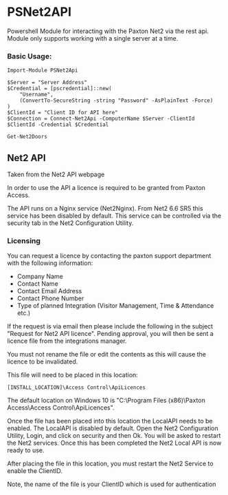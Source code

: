 # PSNet2API

Powershell Module for interacting with the Paxton Net2 via the rest api. Module only supports working with a single server at a time.

### Basic Usage:
```
Import-Module PSNet2Api

$Server = "Server Address"
$Credential = [pscredential]::new(
    "Username",
    (ConvertTo-SecureString -string "Password" -AsPlainText -Force)
)
$ClientId = "Client ID for API here"
$Connection = Connect-Net2Api -ComputerName $Server -ClientId $ClientId -Credential $Credential

Get-Net2Doors
```
## Net2 API
Taken from the Net2 API webpage

In order to use the API a licence is required to be granted from Paxton Access.

The API runs on a Nginx service (Net2Nginx). From Net2 6.6 SR5 this service has been disabled by default. This service can be controlled via the security tab in the Net2 Configuration Utility.

### Licensing
You can request a licence by contacting the paxton support department with the following information:
- Company Name
- Contact Name
- Contact Email Address
- Contact Phone Number
- Type of planned Integration (Visitor Management, Time & Attendance etc.)

If the request is via email then please include the following in the subject "Request for Net2 API licence". Pending approval, you will then be sent a licence file from the integrations manager.

You must not rename the file or edit the contents as this will cause the licence to be invalidated.

This file will need to be placed in this location:
```
[INSTALL_LOCATION]\Access Control\ApiLicences
```
The default location on Windows 10 is "C:\Program Files (x86)\Paxton Access\Access Control\ApiLicences".

Once the file has been placed into this location the LocalAPI needs to be enabled. The LocalAPI is disabled by default. Open the Net2 Configuration Utility, Login, and click on security and then Ok. You will be asked to restart the Net2 services. Once this has been completed the Net2 Local API is now ready to use.

After placing the file in this location, you must restart the Net2 Service to enable the ClientID.

Note, the name of the file is your ClientID which is used for authentication